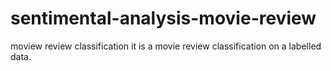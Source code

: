 # sentimental-analysis-movie-review
moview review classification
it is a movie  review classification on a labelled data.
